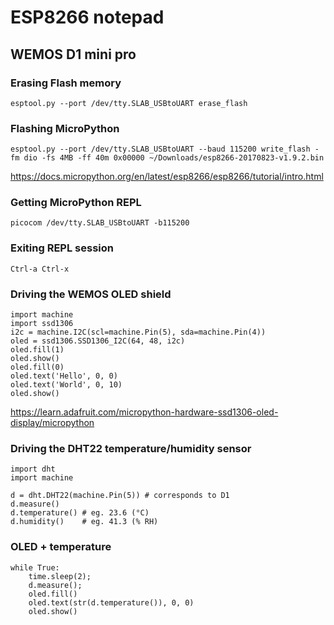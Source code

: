 # ESP8266 notepad

## WEMOS D1 mini pro

### Erasing Flash memory
`esptool.py --port /dev/tty.SLAB_USBtoUART erase_flash`
### Flashing MicroPython
`esptool.py --port /dev/tty.SLAB_USBtoUART --baud 115200 write_flash -fm dio -fs 4MB -ff 40m 0x00000 ~/Downloads/esp8266-20170823-v1.9.2.bin`

https://docs.micropython.org/en/latest/esp8266/esp8266/tutorial/intro.html 

### Getting MicroPython REPL
`picocom /dev/tty.SLAB_USBtoUART -b115200`

### Exiting REPL session
`Ctrl-a Ctrl-x`

### Driving the WEMOS OLED shield

```
import machine
import ssd1306
i2c = machine.I2C(scl=machine.Pin(5), sda=machine.Pin(4))
oled = ssd1306.SSD1306_I2C(64, 48, i2c)
oled.fill(1)
oled.show()
oled.fill(0)
oled.text('Hello', 0, 0)
oled.text('World', 0, 10)
oled.show()
```

https://learn.adafruit.com/micropython-hardware-ssd1306-oled-display/micropython

### Driving the DHT22 temperature/humidity sensor

```
import dht
import machine

d = dht.DHT22(machine.Pin(5)) # corresponds to D1
d.measure()
d.temperature() # eg. 23.6 (°C)
d.humidity()    # eg. 41.3 (% RH)
```

### OLED + temperature

```
while True:
	time.sleep(2);
	d.measure();
	oled.fill()
	oled.text(str(d.temperature()), 0, 0)
	oled.show()
```